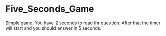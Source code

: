# Five_Seconds_Game

Simple game. You have 2 seconds to read thr question. After that the timer will start and you should answer in 5 seconds.
